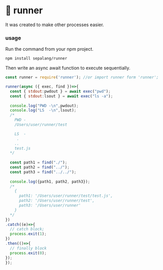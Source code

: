# 🏃 runner
It was created to make other processes easier.

### usage
Run the command from your npm project.
```
npm install sepalang/runner
```

Then write an async await function to execute sequentially.
```js
const runner = require('runner'); //or import runner form 'runner';

runner(async ({ exec, find })=>{
  const { stdout:pwdout } = await exec("pwd");
  const { stdout:lsout } = await exec("ls -a");
  
  console.log("PWD -\n",pwdout);
  console.log("LS  -\n",lsout);
  /*
    PWD -
    /Users/user/runner/test

    LS  -
     .
    ..
    test.js
  */
  
  const path1 = find("./");
  const path2 = find("../");
  const path3 = find("../../");
  
  console.log({path1, path2, path3});
  /*
    { 
      path1: '/Users/user/runner/test/test.js',
      path2: '/Users/user/runner/test',
      path3: '/Users/user/runner'
    }
  */
})
.catch((e)=>{
  // catch block;
  process.exit(1);
})
.then(()=>{
  // finally block
  process.exit(0);
});
});

```


```